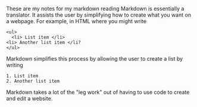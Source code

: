 These are my notes for my markdown reading
Markdown is essentially a translator. It assists the user by simplifying how to create what you want on a webpage. For example, in HTML where you might write 
```
<ul>
  <li> List item </li>
<li> Another list item </li?
</ul>
```
Markdown simplifies this process by allowing the user to create a list by writing
  ```
  1. List item
  2. Another list item
  ```
  Markdown takes a lot of the "leg work" out of having to use code to create and edit a website. 
  
